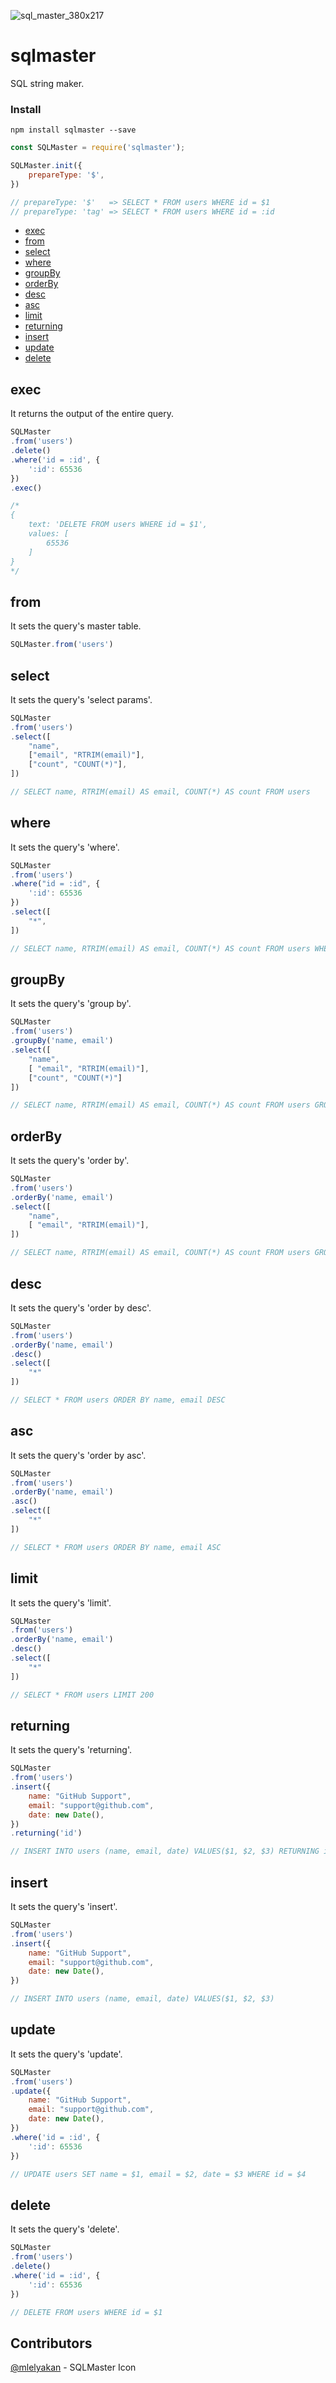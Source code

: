 ![sql_master_380x217](https://user-images.githubusercontent.com/15075759/36085081-1e61376c-0fd4-11e8-9318-6c1fac6eebe8.png)

# sqlmaster
SQL string maker.

### Install

```
npm install sqlmaster --save
```
```javascript
const SQLMaster = require('sqlmaster');

SQLMaster.init({
    prepareType: '$',
})

// prepareType: '$'   => SELECT * FROM users WHERE id = $1
// prepareType: 'tag' => SELECT * FROM users WHERE id = :id
```

- [exec](#exec)
- [from](#from)
- [select](#select)
- [where](#where)
- [groupBy](#groupBy)
- [orderBy](#orderBy)
- [desc](#desc)
- [asc](#asc)
- [limit](#limit)
- [returning](#returning)
- [insert](#insert)
- [update](#update)
- [delete](#delete)

## exec
It returns the output of the entire query.

```javascript
SQLMaster
.from('users')
.delete()
.where('id = :id', {
    ':id': 65536
})
.exec()

/*
{
    text: 'DELETE FROM users WHERE id = $1',
    values: [
        65536
    ]
}
*/
```

## from
It sets the query's master table.

```javascript
SQLMaster.from('users')
```

## select
It sets the query's 'select params'.

```javascript
SQLMaster
.from('users')
.select([
    "name",
    ["email", "RTRIM(email)"],
    ["count", "COUNT(*)"],
])

// SELECT name, RTRIM(email) AS email, COUNT(*) AS count FROM users
```

## where
It sets the query's 'where'.

```javascript
SQLMaster
.from('users')
.where("id = :id", {
    ':id': 65536
})
.select([
    "*",
])

// SELECT name, RTRIM(email) AS email, COUNT(*) AS count FROM users WHERE id = $1
```

## groupBy
It sets the query's 'group by'.

```javascript
SQLMaster
.from('users')
.groupBy('name, email')
.select([
    "name",
    [ "email", "RTRIM(email)"],
    ["count", "COUNT(*)"]
])

// SELECT name, RTRIM(email) AS email, COUNT(*) AS count FROM users GROUP BY name, email
```

## orderBy
It sets the query's 'order by'.

```javascript
SQLMaster
.from('users')
.orderBy('name, email')
.select([
    "name",
    [ "email", "RTRIM(email)"],
])

// SELECT name, RTRIM(email) AS email, COUNT(*) AS count FROM users GROUP BY name, email
```

## desc
It sets the query's 'order by desc'.

```javascript
SQLMaster
.from('users')
.orderBy('name, email')
.desc()
.select([
    "*"
])

// SELECT * FROM users ORDER BY name, email DESC
```

## asc
It sets the query's 'order by asc'.

```javascript
SQLMaster
.from('users')
.orderBy('name, email')
.asc()
.select([
    "*"
])

// SELECT * FROM users ORDER BY name, email ASC
```

## limit
It sets the query's 'limit'.

```javascript
SQLMaster
.from('users')
.orderBy('name, email')
.desc()
.select([
    "*"
])

// SELECT * FROM users LIMIT 200
```

## returning
It sets the query's 'returning'.

```javascript
SQLMaster
.from('users')
.insert({
    name: "GitHub Support",
    email: "support@github.com",
    date: new Date(),
})
.returning('id')

// INSERT INTO users (name, email, date) VALUES($1, $2, $3) RETURNING id
```

## insert
It sets the query's 'insert'.

```javascript
SQLMaster
.from('users')
.insert({
    name: "GitHub Support",
    email: "support@github.com",
    date: new Date(),
})

// INSERT INTO users (name, email, date) VALUES($1, $2, $3)
```

## update
It sets the query's 'update'.

```javascript
SQLMaster
.from('users')
.update({
    name: "GitHub Support",
    email: "support@github.com",
    date: new Date(),
})
.where('id = :id', {
    ':id': 65536
})

// UPDATE users SET name = $1, email = $2, date = $3 WHERE id = $4
```

## delete
It sets the query's 'delete'.

```javascript
SQLMaster
.from('users')
.delete()
.where('id = :id', {
    ':id': 65536
})

// DELETE FROM users WHERE id = $1
```

## Contributors
[@mlelyakan](https://github.com/mlelyakan) - SQLMaster Icon
